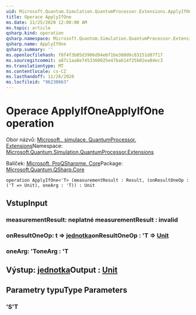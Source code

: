 ```yaml
---
uid: Microsoft.Quantum.Simulation.QuantumProcessor.Extensions.ApplyIfOne
title: Operace ApplyIfOne
ms.date: 11/25/2020 12:00:00 AM
ms.topic: article
qsharp.kind: operation
qsharp.namespace: Microsoft.Quantum.Simulation.QuantumProcessor.Extensions
qsharp.name: ApplyIfOne
qsharp.summary: ''
ms.openlocfilehash: f8f4f3b05d3986d94e6f1be380d6c83151d87f17
ms.sourcegitcommit: a87c1aa8e7453360025e47ba614f25b02ea84ec3
ms.translationtype: MT
ms.contentlocale: cs-CZ
ms.lasthandoff: 11/26/2020
ms.locfileid: "96230663"
---
```

# <a name="applyifone-operation"></a><span data-ttu-id="28c64-102">Operace ApplyIfOne</span><span class="sxs-lookup"><span data-stu-id="28c64-102">ApplyIfOne operation</span></span>

<span data-ttu-id="28c64-103">Obor názvů: [Microsoft.. simulace. QuantumProcessor. Extensions](xref:Microsoft.Quantum.Simulation.QuantumProcessor.Extensions)</span><span class="sxs-lookup"><span data-stu-id="28c64-103">Namespace: [Microsoft.Quantum.Simulation.QuantumProcessor.Extensions](xref:Microsoft.Quantum.Simulation.QuantumProcessor.Extensions)</span></span>

<span data-ttu-id="28c64-104">Balíček: [Microsoft. ProQSharpme. Core](https://nuget.org/packages/Microsoft.Quantum.QSharp.Core)</span><span class="sxs-lookup"><span data-stu-id="28c64-104">Package: [Microsoft.Quantum.QSharp.Core](https://nuget.org/packages/Microsoft.Quantum.QSharp.Core)</span></span>




```qsharp
operation ApplyIfOne<'T> (measurementResult : Result, (onResultOneOp : ('T => Unit), oneArg : 'T)) : Unit
```


## <a name="input"></a><span data-ttu-id="28c64-105">Vstup</span><span class="sxs-lookup"><span data-stu-id="28c64-105">Input</span></span>

### <a name="measurementresult--__invalidresult__"></a><span data-ttu-id="28c64-106">measurementResult: __neplatné <Result>__</span><span class="sxs-lookup"><span data-stu-id="28c64-106">measurementResult : __invalid<Result>__</span></span>




### <a name="onresultoneop--t--unit"></a><span data-ttu-id="28c64-107">onResultOneOp: t => [jednotka](xref:microsoft.quantum.lang-ref.unit)</span><span class="sxs-lookup"><span data-stu-id="28c64-107">onResultOneOp : 'T => [Unit](xref:microsoft.quantum.lang-ref.unit)</span></span> 




### <a name="onearg--t"></a><span data-ttu-id="28c64-108">oneArg: 'T</span><span class="sxs-lookup"><span data-stu-id="28c64-108">oneArg : 'T</span></span>





## <a name="output--unit"></a><span data-ttu-id="28c64-109">Výstup: [jednotka](xref:microsoft.quantum.lang-ref.unit)</span><span class="sxs-lookup"><span data-stu-id="28c64-109">Output : [Unit](xref:microsoft.quantum.lang-ref.unit)</span></span>



## <a name="type-parameters"></a><span data-ttu-id="28c64-110">Parametry typu</span><span class="sxs-lookup"><span data-stu-id="28c64-110">Type Parameters</span></span>

### <a name="t"></a><span data-ttu-id="28c64-111">'S</span><span class="sxs-lookup"><span data-stu-id="28c64-111">'T</span></span>

